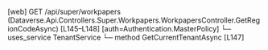 [web] GET /api/super/workpapers  (Dataverse.Api.Controllers.Super.Workpapers.WorkpapersController.GetRegionCodeAsync)  [L145–L148] [auth=Authentication.MasterPolicy]
  └─ uses_service TenantService
    └─ method GetCurrentTenantAsync [L147]


